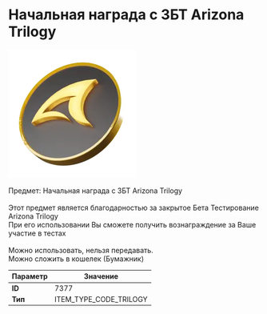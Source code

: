 # Начальная награда с ЗБТ Arizona Trilogy

![Item Image](../img/7377.webp?raw=true)

Предмет: Начальная награда с ЗБТ Arizona Trilogy<br><br>Этот предмет является благодарностью за закрытое Бета Тестирование Arizona Trilogy<br>При его использовании Вы сможете получить вознаграждение за Ваше участие в тестах<br><br>Можно использовать, нельзя передавать.<br>Можно сложить в кошелек (Бумажник)


| Параметр | Значение |
|----------|----------|
| **ID** | 7377 |
| **Тип** | ITEM_TYPE_CODE_TRILOGY |

